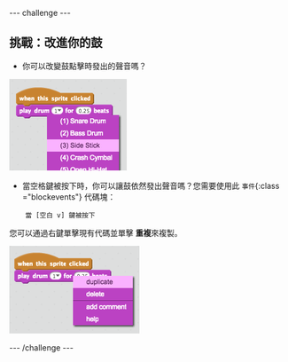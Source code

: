 \--- challenge \---

## 挑戰：改進你的鼓

+ 你可以改變鼓點擊時發出的聲音嗎？

![截圖](images/band-drum-sound.png)

+ 當空格鍵被按下時，你可以讓鼓依然發出聲音嗎？您需要使用此 `事件`{:class ="blockevents"} 代碼塊：

```blocks
    當 [空白 v] 鍵被按下
```

您可以通過右鍵單擊現有代碼並單擊 **重複**來複製。

![截圖](images/band-duplicate-code.png)

\--- /challenge \---